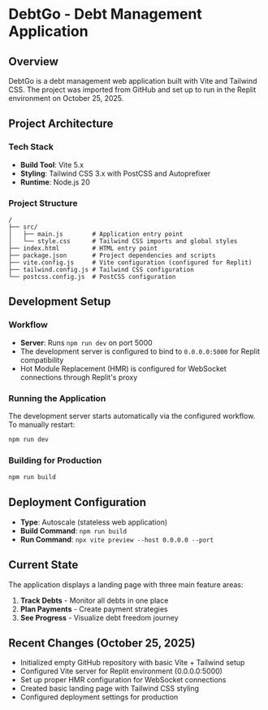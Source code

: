 # DebtGo - Debt Management Application

## Overview
DebtGo is a debt management web application built with Vite and Tailwind CSS. The project was imported from GitHub and set up to run in the Replit environment on October 25, 2025.

## Project Architecture

### Tech Stack
- **Build Tool**: Vite 5.x
- **Styling**: Tailwind CSS 3.x with PostCSS and Autoprefixer
- **Runtime**: Node.js 20

### Project Structure
```
/
├── src/
│   ├── main.js        # Application entry point
│   └── style.css      # Tailwind CSS imports and global styles
├── index.html         # HTML entry point
├── package.json       # Project dependencies and scripts
├── vite.config.js     # Vite configuration (configured for Replit)
├── tailwind.config.js # Tailwind CSS configuration
└── postcss.config.js  # PostCSS configuration
```

## Development Setup

### Workflow
- **Server**: Runs `npm run dev` on port 5000
- The development server is configured to bind to `0.0.0.0:5000` for Replit compatibility
- Hot Module Replacement (HMR) is configured for WebSocket connections through Replit's proxy

### Running the Application
The development server starts automatically via the configured workflow. To manually restart:
```bash
npm run dev
```

### Building for Production
```bash
npm run build
```

## Deployment Configuration
- **Type**: Autoscale (stateless web application)
- **Build Command**: `npm run build`
- **Run Command**: `npx vite preview --host 0.0.0.0 --port`

## Current State
The application displays a landing page with three main feature areas:
1. **Track Debts** - Monitor all debts in one place
2. **Plan Payments** - Create payment strategies
3. **See Progress** - Visualize debt freedom journey

## Recent Changes (October 25, 2025)
- Initialized empty GitHub repository with basic Vite + Tailwind setup
- Configured Vite server for Replit environment (0.0.0.0:5000)
- Set up proper HMR configuration for WebSocket connections
- Created basic landing page with Tailwind CSS styling
- Configured deployment settings for production
